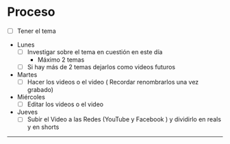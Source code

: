 # Proceso
 - [ ] Tener el tema
 - Lunes
	 - [ ] Investigar sobre el tema en cuestión en este día 
		 - Máximo 2 temas 
	 - [ ] Si hay más de 2 temas dejarlos como videos futuros
 - Martes
	 - [ ] Hacer los videos o el video ( Recordar renombrarlos una vez grabado)
 - Miércoles
	 - [ ] Editar los videos o el video
 - Jueves 
	 - [ ] Subir el Video a las Redes (YouTube y Facebook ) y dividirlo en reals y en shorts 
---
